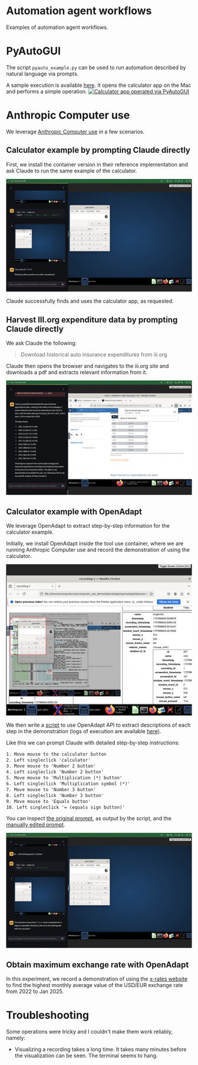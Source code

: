 # Automation agent workflows

Examples of automation agent workflows.

# PyAutoGUI
The script `pyauto_example.py` can be used to run automation described by natural language via prompts.

A sample execution is available [here](./outputs/calculator_example_pyautogui.mp4).
It opens the calculator app on the Mac and performs a simple operation.
[![Calculator app operated via PyAutoGUI](https://img.youtube.com/vi/-sRKrTocaPU/hqdefault.jpg)](https://www.youtube.com/embed/-sRKrTocaPU)


# Anthropic Computer use

We leverage [Anthropic Computer use](https://docs.anthropic.com/en/docs/build-with-claude/computer-use) in a few scenarios.

## Calculator example by prompting Claude directly
First, we install the container version in their reference implementation and ask Claude to run the same example of the calculator.

![Anthropic tool use for the calculator example](./outputs/calculator_example_tool_use_claude.png)

Claude successfully finds and uses the calculator app, as requested.

## Harvest III.org expenditure data by prompting Claude directly

We ask Claude the following:
> Download historical auto insurance expenditures from iii.org

Claude then opens the browser and navigates to the iii.org site and downloads a pdf and extracts relevant information from it.

![Anthropic tool use for the iii.org example](./outputs/iii_expenditure_example_tool_use_claude.png)

## Calculator example with OpenAdapt

We leverage OpenAdapt to extract step-by-step information for the calculator example.

Initially, we install OpenAdapt inside the tool use container, where we are running Anthropic Computer use and record the demonstration of using the calculator.

![OpenAdapt visualization of calculator demonstration](./outputs//openadapt_recording_visualization_inside_vm.png)

We then write a [script](./get_recording_description.py) to use OpenAdapt API to extract descriptions of each step in the demonstration (logs of execution are available [here](./get_recording_description.log)).

Like this we can prompt Claude with detailed step-by-step instructions:
```
1. Move mouse to the calculator button
2. Left singleclick 'calculator'
3. Move mouse to 'Number 2 button'
4. Left singleclick 'Number 2 button'
5. Move mouse to 'Multiplication (*) button'
6. Left singleclick 'Multiplication symbol (*)'
7. Move mouse to 'Number 3 button'
8. Left singleclick 'Number 3 button'
9. Move mouse to 'Equals button'
10. Left singleclick '= (equals sign button)'
```

You can inspect [the original prompt](./original_prompt.txt), as output by the script, and the [manually edited prompt](edited_prompt.txt).

![Anthropic tool use prompted with step-by-step instructions](./outputs/calculator_example_tool_use_prompted_by_OpenAdapt_descriptions.png)

## Obtain maximum exchange rate with OpenAdapt

In this experiment, we record a demonstration of using the [x-rates website](https://www.x-rates.com/average/) to find the highest monthly average value of the USD/EUR exchange rate from 2022 to Jan 2025.

# Troubleshooting

Some operations were tricky and I couldn't make them work reliably, namely:
* Visualizing a recording takes a long time. It takes many minutes before the visualization can be seen. The terminal seems to hang.

